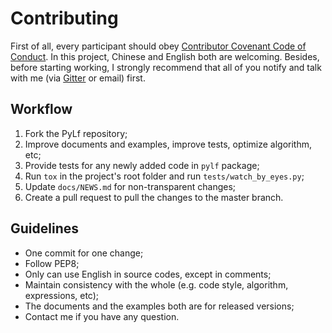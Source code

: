 # Contributing
First of all, every participant should obey [Contributor Covenant Code of Conduct](CODE_OF_CONDUCT.md). In this project,
Chinese and English both are welcoming. Besides, before starting working, I strongly recommend that all of you notify
and talk with me (via [Gitter](https://gitter.im/Python-PyLf/PyLf) or email) first.

## Workflow
1. Fork the PyLf repository;
2. Improve documents and examples, improve tests, optimize algorithm, etc;
3. Provide tests for any newly added code in `pylf` package;
4. Run `tox` in the project's root folder and run `tests/watch_by_eyes.py`;
5. Update `docs/NEWS.md` for non-transparent changes;
6. Create a pull request to pull the changes to the master branch.

## Guidelines
* One commit for one change;
* Follow PEP8;
* Only can use English in source codes, except in comments;
* Maintain consistency with the whole (e.g. code style, algorithm, expressions, etc);
* The documents and the examples both are for released versions; 
* Contact me if you have any question.
